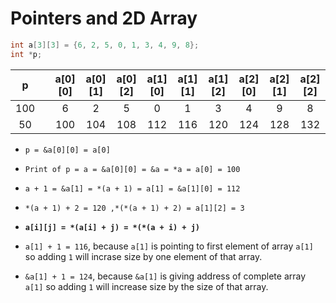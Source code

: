 # Pointers and 2D Array

```c
int a[3][3] = {6, 2, 5, 0, 1, 3, 4, 9, 8};
int *p;
```
|  p  |     | a[0][0] | a[0][1] | a[0][2] | a[1][0] | a[1][1] | a[1][2] | a[2][0] | a[2][1] | a[2][2] |
| :-: | :-: |   :-:   |   :-:   |   :-:   |   :-:   |   :-:   |   :-:   |   :-:   |   :-:   |   :-:   |
| 100 |     |    6    |    2    |    5    |    0    |    1    |    3    |    4    |    9    |    8    |
| 50  |     |   100   |   104   |   108   |   112   |   116   |   120   |   124   |   128   |   132   |

- `p = &a[0][0] = a[0]`

- `Print of p = a = &a[0][0] = &a = *a = a[0] = 100`

- `a + 1 = &a[1] = *(a + 1) = a[1] = &a[1][0] = 112`

- `*(a + 1) + 2 = 120 ,*(*(a + 1) + 2) = a[1][2] = 3`

- **`a[i][j] = *(a[i] + j) = *(*(a + i) + j)`**

- `a[1] + 1 = 116`, because `a[1]` is pointing to first element of array `a[1]` so adding `1` will incrase size by one element of that array.

- `&a[1] + 1 = 124`, because `&a[1]` is giving address of complete array `a[1]` so adding `1` will increase size by the size of that array.